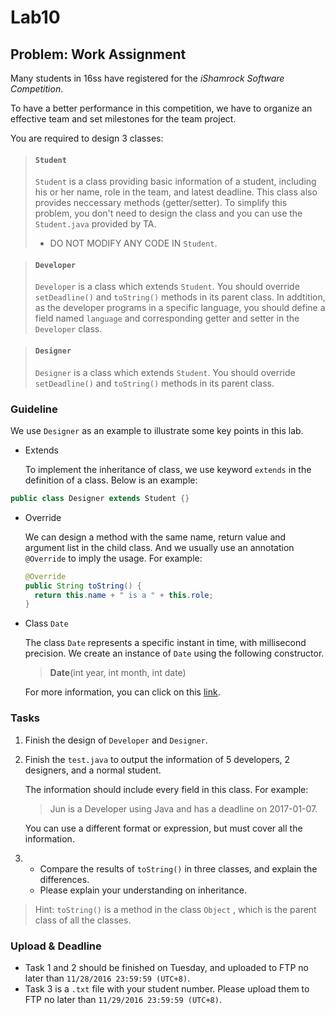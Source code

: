 # Lab10

## Problem: Work Assignment

Many students in 16ss have registered for the *iShamrock Software Competition*. 

To have a better performance in this competition, we have to organize an effective team and set milestones for the team project.

You are required to design 3 classes:

> #### `Student`
>
> `Student` is a class providing basic information of a student, including his or her name, role in the team, and latest deadline. This class also provides neccessary methods (getter/setter). To simplify this problem, you don't need to design the class and you can use the  `Student.java` provided by TA.
>
> * DO NOT MODIFY ANY CODE IN `Student`.

> #### `Developer`
>
> `Developer` is a class which extends `Student`. You should override `setDeadline()` and `toString()` methods in its parent class. In addtition, as the developer programs in a specific language, you should define a field named `language` and corresponding getter and setter in the `Developer` class.

> #### `Designer`
>
> `Designer` is a class which extends `Student`. You should override `setDeadline()` and `toString()` methods in its parent class.

### Guideline

We use `Designer` as an example to illustrate some key points in this lab.

* Extends

   To implement the inheritance of class, we use keyword `extends` in the definition of a class. Below is an example:

```java
public class Designer extends Student {}
```

* Override

  We can design a method with the same name, return value and argument list in the child class. And we usually use an annotation `@Override` to imply the usage. For example:

  ```java
  @Override
  public String toString() {
  	return this.name + " is a " + this.role;
  }
  ```


* Class `Date`

  The class `Date` represents a specific instant in time, with millisecond precision. We create an instance of `Date` using the following constructor.

  > **Date**(int year, int month, int date)

  For more information, you can click on this [link](https://docs.oracle.com/javase/7/docs/api/java/util/Date.html).

### Tasks

1. Finish the design of `Developer` and `Designer`.

2. Finish the `test.java` to output the information of 5 developers, 2 designers, and a normal student.

   The information should include every field in this class. For example:

   > Jun is a Developer using Java and has a deadline on 2017-01-07.

   You can use a different format or expression, but must cover all the information.

3. * Compare the results of `toString()` in three classes, and explain the differences.
   * Please explain your understanding on inheritance.

> Hint: `toString()` is a method in the class `Object` , which is the parent class of all the classes.

### Upload & Deadline

* Task 1 and 2 should be finished on Tuesday, and uploaded to FTP no later than `11/28/2016 23:59:59 (UTC+8)`.
* Task 3 is a `.txt` file with your student number. Please upload them to FTP no later than `11/29/2016 23:59:59 (UTC+8)`.
